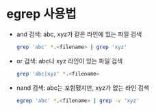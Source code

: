 # egrep 사용법

- and 검색: abc, xyz가 같은 라인에 있는 파일 검색

    ```bash
    grep 'abc' *.<filename> | grep 'xyz'
    ```

- or 검색: abc나 xyz 라인이 있는 파일 검색

    ```bash
    grep 'abc|xyz' *.<filename>
    ```

- nand 검색: abc는 포함됐지만, xyz가 없는 라인 검색

    ```bash
    egrep 'abc' *.<filename> | grep -v 'xyz'
    ```
